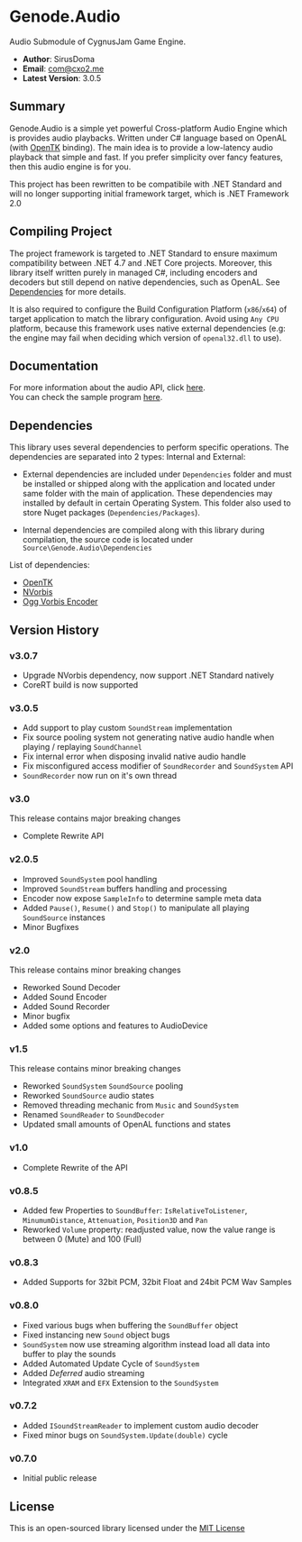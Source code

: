 # Genode.Audio #
Audio Submodule of CygnusJam Game Engine.

- **Author**: SirusDoma
- **Email**: com@cxo2.me
- **Latest Version**: 3.0.5

## Summary ##

Genode.Audio is a simple yet powerful Cross-platform Audio Engine which is provides audio playbacks.
Written under C# language based on OpenAL (with [OpenTK](https://github.com/opentk/opentk) binding). The main idea is to provide a low-latency audio playback that simple and fast. If you prefer simplicity over fancy features, then this audio engine is for you.  

This project has been rewritten to be compatibile with .NET Standard and will no longer supporting initial framework target, which is .NET Framework 2.0  

## Compiling Project ##

The project framework is targeted to .NET Standard to ensure maximum compatibility between .NET 4.7 and .NET Core projects. Moreover, this library itself written purely in managed C#, including encoders and decoders but still depend on native dependencies, such as OpenAL. See [Dependencies](#dependencies) for more details.

It is also required to configure the Build Configuration Platform (`x86`/`x64`) of target application to match the library configuration. Avoid using `Any CPU` platform, because this framework uses native external dependencies (e.g: the engine may fail when deciding which version of `openal32.dll` to use).  

## Documentation ##

For more information about the audio API, click [here](https://github.com/SirusDoma/Genode.Audio/wiki).  
You can check the sample program [here](https://github.com/SirusDoma/Genode.Audio/tree/master/Source/Example).

## Dependencies ##

This library uses several dependencies to perform specific operations.
The dependencies are separated into 2 types: Internal and External:

- External dependencies are included under `Dependencies` folder and must be installed or shipped along with the application and located under same folder with the main of application. These dependencies may installed by default in certain Operating System. This folder also used to store Nuget packages (`Dependencies/Packages`).

- Internal dependencies are compiled along with this library during compilation, the source code is located under `Source\Genode.Audio\Dependencies`

List of dependencies:
- [OpenTK](https://github.com/opentk/opentk)
- [NVorbis](https://github.com/SirusDoma/NVorbis)
- [Ogg Vorbis Encoder](https://github.com/SteveLillis/.NET-Ogg-Vorbis-Encoder)

## Version History ##

### v3.0.7
- Upgrade NVorbis dependency, now support .NET Standard natively
- CoreRT build is now supported

### v3.0.5
- Add support to play custom `SoundStream` implementation
- Fix source pooling system not generating native audio handle when playing / replaying `SoundChannel`
- Fix internal error when disposing invalid native audio handle
- Fix misconfigured access modifier of `SoundRecorder` and `SoundSystem` API
- `SoundRecorder` now run on it's own thread

### v3.0
This release contains major breaking changes  
- Complete Rewrite API

### v2.0.5
- Improved `SoundSystem` pool handling
- Improved `SoundStream` buffers handling and processing
- Encoder now expose `SampleInfo` to determine sample meta data
- Added `Pause()`, `Resume()` and `Stop()` to manipulate all playing `SoundSource` instances
- Minor Bugfixes

### v2.0
This release contains minor breaking changes  
- Reworked Sound Decoder
- Added Sound Encoder
- Added Sound Recorder
- Minor bugfix
- Added some options and features to AudioDevice

### v1.5
This release contains minor breaking changes  
- Reworked `SoundSystem` `SoundSource` pooling
- Reworked `SoundSource` audio states
- Removed threading mechanic from `Music` and `SoundSystem`
- Renamed `SoundReader` to `SoundDecoder`
- Updated small amounts of OpenAL functions and states

### v1.0
- Complete Rewrite of the API

### v0.8.5
- Added few Properties to `SoundBuffer`: `IsRelativeToListener`, `MinumumDistance`, `Attenuation`, `Position3D` and `Pan`
- Reworked `Volume` property: readjusted value, now the value range is between 0 (Mute) and 100 (Full)

### v0.8.3
- Added Supports for 32bit PCM, 32bit Float and 24bit PCM Wav Samples

### v0.8.0
- Fixed various bugs when buffering the `SoundBuffer` object
- Fixed instancing new `Sound` object bugs
- `SoundSystem` now use streaming algorithm instead load all data into buffer to play the sounds
- Added Automated Update Cycle of `SoundSystem`
- Added <i>Deferred</i> audio streaming
- Integrated `XRAM` and `EFX` Extension to the `SoundSystem`

### v0.7.2
- Added `ISoundStreamReader` to implement custom audio decoder
- Fixed minor bugs on `SoundSystem.Update(double)` cycle

### v0.7.0
- Initial public release

## License ##

This is an open-sourced library licensed under the [MIT License](http://github.com/SirusDoma/Cgen.Audio/blob/master/LICENSE)

